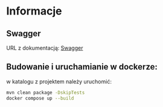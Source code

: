 # Informacje
## Swagger
URL z dokumentacją: [Swagger](http://localhost:8080/swagger-ui/index.html)

## Budowanie i uruchamianie w dockerze:
w katalogu z projektem należy uruchomić:

```bash
mvn clean package -DskipTests
docker compose up --build
